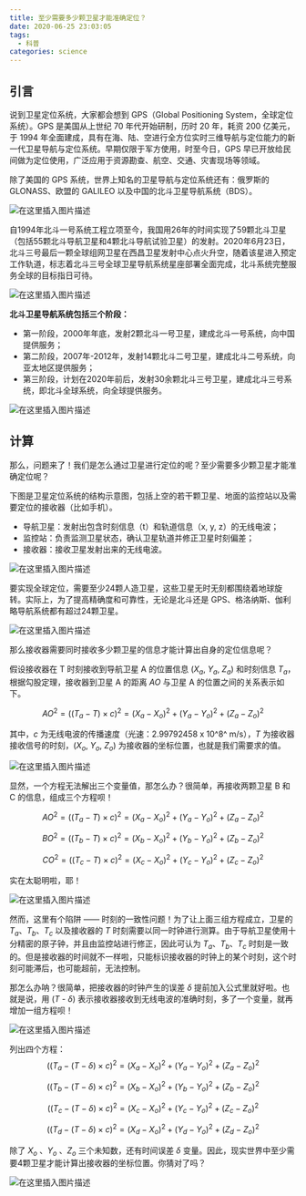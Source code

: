 ```yaml
---
title: 至少需要多少颗卫星才能准确定位？
date: 2020-06-25 23:03:05
tags:
  - 科普
categories: science
---
```


## 引言

说到卫星定位系统，大家都会想到 GPS（Global Positioning System，全球定位系统）。GPS 是美国从上世纪 70 年代开始研制，历时 20 年，耗资 200 亿美元，于 1994 年全面建成，具有在海、陆、空进行全方位实时三维导航与定位能力的新一代卫星导航与定位系统。早期仅限于军方使用，时至今日，GPS 早已开放给民间做为定位使用，广泛应用于资源勘查、航空、交通、灾害现场等领域。

除了美国的 GPS 系统，世界上知名的卫星导航与定位系统还有：俄罗斯的 GLONASS、欧盟的 GALILEO 以及中国的北斗卫星导航系统（BDS）。

![在这里插入图片描述](https://img-blog.csdnimg.cn/20200625011353483.png)

自1994年北斗一号系统工程立项至今，我国用26年的时间实现了59颗北斗卫星（包括55颗北斗导航卫星和4颗北斗导航试验卫星）的发射。2020年6月23日，北斗三号最后一颗全球组网卫星在西昌卫星发射中心点火升空，随着该星进入预定工作轨道，标志着北斗三号全球卫星导航系统星座部署全面完成，北斗系统完整服务全球的目标指日可待。

![在这里插入图片描述](https://img-blog.csdnimg.cn/2020062501141371.gif)

**北斗卫星导航系统包括三个阶段：**

- 第一阶段，2000年年底，发射2颗北斗一号卫星，建成北斗一号系统，向中国提供服务；
- 第二阶段，2007年-2012年，发射14颗北斗二号卫星，建成北斗二号系统，向亚太地区提供服务；
- 第三阶段，计划在2020年前后，发射30余颗北斗三号卫星，建成北斗三号系统，即北斗全球系统，向全球提供服务。

![在这里插入图片描述](https://img-blog.csdnimg.cn/20200625011437777.jpg)


## 计算

那么，问题来了！我们是怎么通过卫星进行定位的呢？至少需要多少颗卫星才能准确定位呢？

下图是卫星定位系统的结构示意图，包括上空的若干颗卫星、地面的监控站以及需要定位的接收器（比如手机）。

- 导航卫星：发射出包含时刻信息（t）和轨道信息（x, y, z）的无线电波；
- 监控站：负责监测卫星状态，确认卫星轨道并修正卫星时刻偏差；
- 接收器：接收卫星发射出来的无线电波。

![在这里插入图片描述](https://img-blog.csdnimg.cn/20200625011612807.png)

要实现全球定位，需要至少24颗人造卫星，这些卫星无时无刻都围绕着地球旋转。实际上，为了提高精确度和可靠性，无论是北斗还是 GPS、格洛纳斯、伽利略导航系统都有超过24颗卫星。

![在这里插入图片描述](https://img-blog.csdnimg.cn/20200625011640606.gif)

那么接收器需要同时接收多少颗卫星的信息才能计算出自身的定位信息呢？

假设接收器在 T 时刻接收到导航卫星 A 的位置信息 ($X_a$, $Y_a$, $Z_a$) 和时刻信息 $T_a$，根据勾股定理，接收器到卫星 A 的距离 $AO$ 与卫星 A 的位置之间的关系表示如下。

$$
AO^2 = {((T_a - T) \times c)}^2 = (X_a - X_o)^2 + (Y_a - Y_o)^2 + (Z_a - Z_o)^2
$$

其中，$c$ 为无线电波的传播速度（光速：2.99792458 x 10^8^ m/s），$T$ 为接收器接收信号的时刻，($X_o$, $Y_o$, $Z_o$) 为接收器的坐标位置，也就是我们需要求的值。

![在这里插入图片描述](https://img-blog.csdnimg.cn/20200625011707895.png)

显然，一个方程无法解出三个变量值，那怎么办？很简单，再接收两颗卫星 B 和 C 的信息，组成三个方程呗！

$$
AO^2 = {((T_a - T) \times c)}^2 = (X_a - X_o)^2 + (Y_a - Y_o)^2 + (Z_a - Z_o)^2
$$

$$
BO^2 = {((T_b - T) \times c)}^2 = (X_b - X_o)^2 + (Y_b - Y_o)^2 + (Z_b - Z_o)^2
$$

$$
CO^2 = {((T_c - T) \times c)}^2 = (X_c - X_o)^2 + (Y_c - Y_o)^2 + (Z_c - Z_o)^2
$$

实在太聪明啦，耶！

![在这里插入图片描述](https://img-blog.csdnimg.cn/20200625011721956.gif)

然而，这里有个陷阱 —— 时刻的一致性问题！为了让上面三组方程成立，卫星的 $T_a$、$T_b$、$T_c$ 以及接收器的 $T$ 时刻需要以同一时钟进行测算。由于导航卫星使用十分精密的原子钟，并且由监控站进行修正，因此可认为 $T_a$、$T_b$、$T_c$ 时刻是一致的。但是接收器的时间就不一样啦，只能标识接收器的时钟上的某个时刻，这个时刻可能滞后，也可能超前，无法控制。

那怎么办呐？很简单，把接收器的时钟产生的误差 $\delta$ 提前加入公式里就好啦。也就是说，用 ($T$ - $\delta$) 表示接收器接收到无线电波的准确时刻，多了一个变量，就再增加一组方程呗！

![在这里插入图片描述](https://img-blog.csdnimg.cn/20200625011804867.png)

列出四个方程：
$$
{((T_a - (T - \delta) \times c)}^2 = (X_a - X_o)^2 + (Y_a - Y_o)^2 + (Z_a - Z_o)^2
$$

$$
{((T_b - (T - \delta) \times c)}^2 = (X_b - X_o)^2 + (Y_b - Y_o)^2 + (Z_b - Z_o)^2
$$

$$
{((T_c - (T - \delta) \times c)}^2 = (X_c - X_o)^2 + (Y_c - Y_o)^2 + (Z_c - Z_o)^2
$$

$$
{((T_d - (T - \delta) \times c)}^2 = (X_d - X_o)^2 + (Y_d - Y_o)^2 + (Z_d - Z_o)^2
$$

除了 $X_o$ 、$Y_o$ 、$Z_o$ 三个未知数，还有时间误差 $\delta$ 变量。因此，现实世界中至少需要4颗卫星才能计算出接收器的坐标位置。你猜对了吗？

![在这里插入图片描述](https://img-blog.csdnimg.cn/20200625011919293.gif)
